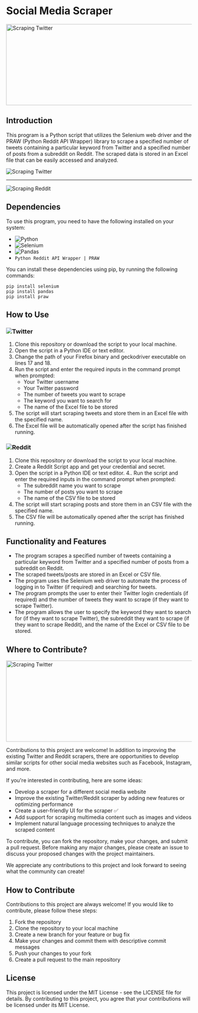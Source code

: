# Social Media Scraper

<img src="https://website.understandingdata.com/wp-content/uploads/2022/02/scraping-twitter-1024x440.jpg" alt="Scraping Twitter" width="512" height="220" />

## Introduction
This program is a Python script that utilizes the Selenium web driver and the PRAW (Python Reddit API Wrapper) library to scrape a specified number of tweets containing a particular keyword from Twitter and a specified number of posts from a subreddit on Reddit. The scraped data is stored in an Excel file that can be easily accessed and analyzed.

<img src="https://i.imgur.com/JS9bxEB.png" alt="Scraping Twitter"/>
<hr>
<img src="https://imgur.com/DlfeMQ5.png" alt="Scraping Reddit"/>

## Dependencies
To use this program, you need to have the following installed on your system:
- ![Python](https://img.shields.io/badge/python-3670A0?style=for-the-badge&logo=python&logoColor=ffdd54)
- ![Selenium](https://img.shields.io/badge/-selenium-%43B02A?style=for-the-badge&logo=selenium&logoColor=white)
- ![Pandas](https://img.shields.io/badge/pandas-%23150458.svg?style=for-the-badge&logo=pandas&logoColor=white)
- `Python Reddit API Wrapper | PRAW`

You can install these dependencies using pip, by running the following commands:
```
pip install selenium
pip install pandas
pip install praw
```
## How to Use
### ![Twitter](https://img.shields.io/badge/Twitter-%231DA1F2.svg?style=for-the-badge&logo=Twitter&logoColor=white)
1. Clone this repository or download the script to your local machine.
2. Open the script in a Python IDE or text editor.
3. Change the path of your Firefox binary and geckodriver executable on lines 17 and 18.
4. Run the script and enter the required inputs in the command prompt when prompted:
    - Your Twitter username
    - Your Twitter password
    - The number of tweets you want to scrape
    - The keyword you want to search for
    - The name of the Excel file to be stored
5. The script will start scraping tweets and store them in an Excel file with the specified name.
6. The Excel file will be automatically opened after the script has finished running.

### ![Reddit](https://img.shields.io/badge/Reddit-FF4500?style=for-the-badge&logo=reddit&logoColor=white)
1. Clone this repository or download the script to your local machine.
2. Create a Reddit Script app and get your credential and secret.
3. Open the script in a Python IDE or text editor.
4.. Run the script and enter the required inputs in the command prompt when prompted:
    - The subreddit name you want to scrape
    - The number of posts you want to scrape
    - The name of the CSV file to be stored
5. The script will start scraping posts and store them in an CSV file with the specified name.
6. The CSV file will be automatically opened after the script has finished running.

## Functionality and Features
- The program scrapes a specified number of tweets containing a particular keyword from Twitter and a specified number of posts from a subreddit on Reddit.
- The scraped tweets/posts are stored in an Excel or CSV file.
- The program uses the Selenium web driver to automate the process of logging in to Twitter (if required) and searching for tweets.
- The program prompts the user to enter their Twitter login credentials (if required) and the number of tweets they want to scrape (if they want to scrape Twitter).
- The program allows the user to specify the keyword they want to search for (if they want to scrape Twitter), the subreddit they want to scrape (if they want to scrape Reddit), and the name of the Excel or CSV file to be stored.

## Where to Contribute?

<img src="https://media.geeksforgeeks.org/wp-content/cdn-uploads/20220327234835/How-to-Contribute-to-Open-Source-Projects-on-GitHub.png" alt="Scraping Twitter" width="512" height="220" />

Contributions to this project are welcome! In addition to improving the existing Twitter and Reddit scrapers, there are opportunities to develop similar scripts for other social media websites such as Facebook, Instagram, and more.

If you're interested in contributing, here are some ideas:

- Develop a scraper for a different social media website
- Improve the existing Twitter/Reddit scraper by adding new features or optimizing performance
- Create a user-friendly UI for the scraper ✅
- Add support for scraping multimedia content such as images and videos
- Implement natural language processing techniques to analyze the scraped content

To contribute, you can fork the repository, make your changes, and submit a pull request. Before making any major changes, please create an issue to discuss your proposed changes with the project maintainers.

We appreciate any contributions to this project and look forward to seeing what the community can create!

## How to Contribute
Contributions to this project are always welcome! If you would like to contribute, please follow these steps:

1. Fork the repository
2. Clone the repository to your local machine
3. Create a new branch for your feature or bug fix
4. Make your changes and commit them with descriptive commit messages
5. Push your changes to your fork
6. Create a pull request to the main repository

## License
This project is licensed under the MIT License - see the LICENSE file for details. By contributing to this project, you agree that your contributions will be licensed under its MIT License.
